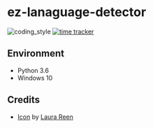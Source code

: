 # ez-lanaguage-detector

![coding_style](https://img.shields.io/badge/code%20style-black-000000.svg)
[![time tracker](https://wakatime.com/badge/github/zehengl/ez-language-detector.svg)](https://wakatime.com/badge/github/zehengl/ez-language-detector)

## Environment

- Python 3.6
- Windows 10

## Credits

- [Icon](https://www.iconfinder.com/icons/897244/courses_language_learn_speak_icon) by [Laura Reen](https://www.iconfinder.com/laurareen)
